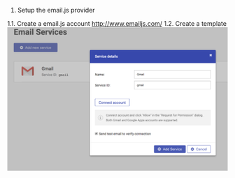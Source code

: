 1. Setup the email.js provider


1.1. Create a email.js account http://www.emailjs.com/
  1.2. Create a template ![](/mdPics/gmail_service.png)
